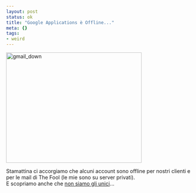 ```yaml
--- 
layout: post
status: ok
title: "Google Applications è Offline..."
meta: {}
tags: 
- weird
---
```

<img src="http://fast.mgpf.it//2009/05/gmail_down-368x300.jpg" alt="gmail_down" title="gmail_down" width="368" height="300" class="aligncenter size-medium wp-image-1484" />  
  
Stamattina ci accorgiamo che alcuni account sono offline per nostri clienti e per le mail di The Fool (le mie sono su server privati).  
E scopriamo anche che [non siamo gli unici](http://groups.google.com/group/google-mail-problem-solving-uk/browse_thread/thread/f254bfd06d021ad1)...  
  
 
